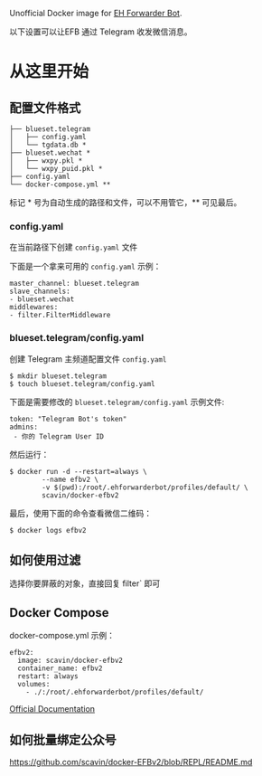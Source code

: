 Unofficial Docker image for [EH Forwarder Bot](https://github.com/blueset/ehForwarderBot). 

以下设置可以让EFB 通过 Telegram 收发微信消息。
# 从这里开始

## 配置文件格式



```
├── blueset.telegram
│   ├── config.yaml
│   └── tgdata.db *
├── blueset.wechat *
│   ├── wxpy.pkl *
│   └── wxpy_puid.pkl *
├── config.yaml
└── docker-compose.yml **
```
标记 * 号为自动生成的路径和文件，可以不用管它，** 可见最后。

### config.yaml

在当前路径下创建 `config.yaml` 文件

下面是一个拿来可用的 `config.yaml` 示例：
```
master_channel: blueset.telegram
slave_channels:
- blueset.wechat
middlewares:
- filter.FilterMiddleware
```

### blueset.telegram/config.yaml

创建 Telegram 主频道配置文件 `config.yaml` 

```
$ mkdir blueset.telegram
$ touch blueset.telegram/config.yaml
```
下面是需要修改的 `blueset.telegram/config.yaml` 示例文件:

```
token: "Telegram Bot's token"
admins:
 - 你的 Telegram User ID
```

然后运行：

```
$ docker run -d --restart=always \
        --name efbv2 \
        -v $(pwd):/root/.ehforwarderbot/profiles/default/ \
        scavin/docker-efbv2
```

最后，使用下面的命令查看微信二维码：


```
$ docker logs efbv2
```

## 如何使用过滤

选择你要屏蔽的对象，直接回复 filter\` 即可

## Docker Compose

docker-compose.yml 示例：

```
efbv2:
  image: scavin/docker-efbv2
  container_name: efbv2
  restart: always
  volumes:
    - ./:/root/.ehforwarderbot/profiles/default/ 
 ```

[Official Documentation](https://ehforwarderbot.readthedocs.io/en/latest/)

## 如何批量绑定公众号

https://github.com/scavin/docker-EFBv2/blob/REPL/README.md
